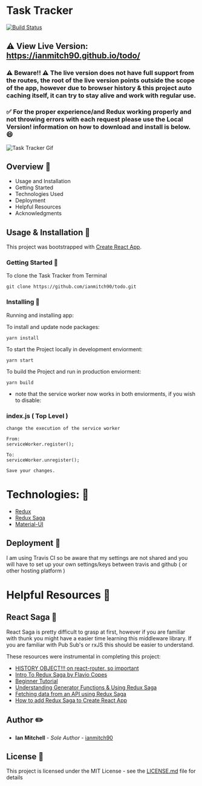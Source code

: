 # Task Tracker 
[![Build Status](https://travis-ci.org/ianmitch90/todo.svg?branch=master)](https://travis-ci.org/ianmitch90/todo)
## :warning: View Live Version: https://ianmitch90.github.io/todo/

### :warning: Beware!! :warning: The live version does not have full support from the routes, the root of the live version points outside the scope of the app, however due to browser history & this project auto caching itself, it can try to stay alive and work with regular use.

### :white_check_mark: For the proper experience/and Redux working properly and not throwing errors with each request please use the Local Version! information on how to download and install is below. :smile:

![Task Tracker Gif](https://thumbs.gfycat.com/ImmediateRaggedEuropeanfiresalamander-size_restricted.gif)

## Overview :100:

* Usage and Installation
* Getting Started
* Technologies Used
* Deployment
* Helpful Resources
* Acknowledgments

## Usage & Installation :floppy_disk:

This project was bootstrapped with [Create React App](https://github.com/facebook/create-react-app).

### Getting Started :nail_care:

To clone the Task Tracker from Terminal

```
git clone https://github.com/ianmitch90/todo.git
```
### Installing :runner:

Running and installing app:

To install and update node packages:

```
yarn install
```

To start the Project locally in development enviorment:
```
yarn start
```

To build the Project and run in production enviorment:
```
yarn build
```
* note that the service worker now works in both enviorments, if you wish to disable:

### index.js ( Top Level )
```
change the execution of the service worker

From:
serviceWorker.register();

To:
serviceWorker.unregister();

Save your changes.
```
# Technologies: :rocket:
* [Redux](https://redux.js.org/)
* [Redux Saga](https://redux-saga.js.org/)
* [Material-UI](https://material-ui.com/)

## Deployment :ship:

I am using Travis CI so be aware that my settings are not shared and you will have to set up your own settings/keys between travis and github ( or other hosting platform )

# Helpful Resources :bookmark:

## React Saga :izakaya_lantern:

React Saga is pretty difficult to grasp at first, however if you are familiar with thunk you might have a easier time learning this middleware library. If you are familiar with Pub Sub's or rxJS this should be easier to understand.

These resources were instrumental in completing this project:

* [HISTORY OBJECT!!! on react-router. so important](https://github.com/ReactTraining/react-router/blob/master/packages/react-router/docs/api/history.md)
* [Intro To Redux Saga by Flavio Copes](https://flaviocopes.com/redux-saga/)
* [Beginner Tutorial](https://redux-saga.js.org/docs/introduction/BeginnerTutorial.html)
* [Understanding Generator Functions & Using Redux Saga](https://www.youtube.com/watch?v=o3A9EvMspig)
* [Fetching data from an API using Redux Saga](https://www.youtube.com/watch?v=jQ4YD7Ip6T4)
* [How to add Redux Saga to Create React App](https://www.youtube.com/watch?v=Bq_Hkj-G-4c)

## Author :pencil2:

* **Ian Mitchell** - *Sole Author* - [ianmitch90](https://github.com/ianmitch90)

## License :scroll:

This project is licensed under the MIT License - see the [LICENSE.md](LICENSE.md) file for details
